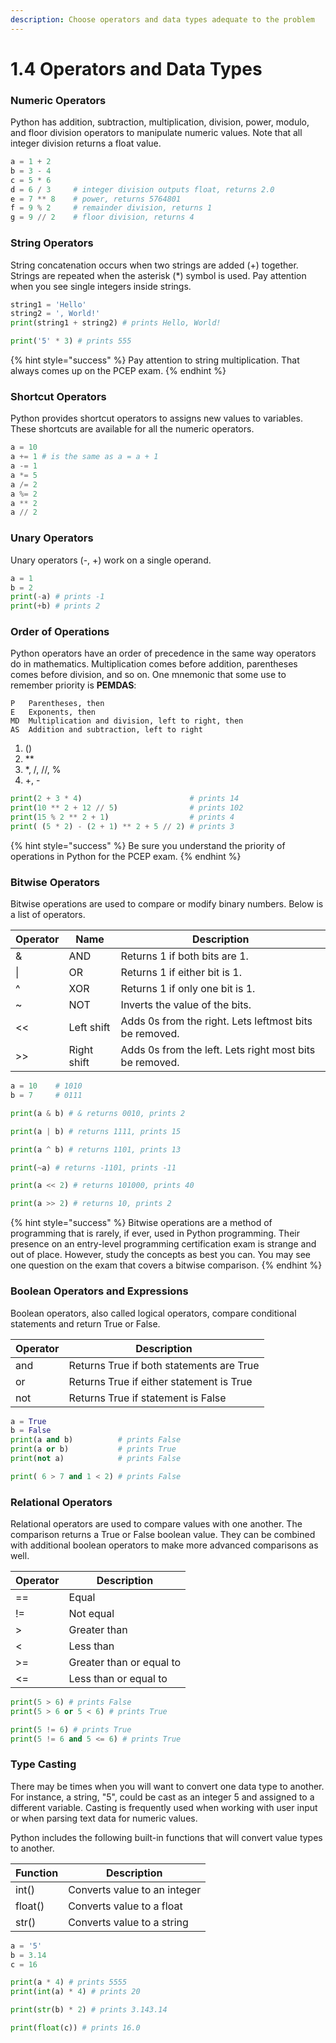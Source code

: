 ```yaml
---
description: Choose operators and data types adequate to the problem
---
```


# 1.4 Operators and Data Types

### Numeric Operators

Python has addition, subtraction, multiplication, division, power, modulo, and floor division operators to manipulate numeric values. Note that all integer division returns a float value.

```python
a = 1 + 2
b = 3 - 4
c = 5 * 6
d = 6 / 3     # integer division outputs float, returns 2.0
e = 7 ** 8    # power, returns 5764801
f = 9 % 2     # remainder division, returns 1
g = 9 // 2    # floor division, returns 4
```

### String Operators

String concatenation occurs when two strings are added (+) together. Strings are repeated when the asterisk (\*) symbol is used. Pay attention when you see single integers inside strings.

```python
string1 = 'Hello'
string2 = ', World!'
print(string1 + string2) # prints Hello, World!

print('5' * 3) # prints 555
```

{% hint style="success" %}
Pay attention to string multiplication. That always comes up on the PCEP exam.
{% endhint %}

### Shortcut Operators

Python provides shortcut operators to assigns new values to variables. These shortcuts are available for all the numeric operators.

```python
a = 10
a += 1 # is the same as a = a + 1
a -= 1
a *= 5
a /= 2
a %= 2
a ** 2
a // 2
```

### Unary Operators

Unary operators (-, +) work on a single operand.

```python
a = 1
b = 2
print(-a) # prints -1
print(+b) # prints 2
```

### Order of Operations

Python operators have an order of precedence in the same way operators do in mathematics. Multiplication comes before addition, parentheses comes before division, and so on. One mnemonic that some use to remember priority is **PEMDAS**:

```
P   Parentheses, then
E   Exponents, then
MD  Multiplication and division, left to right, then
AS  Addition and subtraction, left to right
```

1. ()
2. \*\*
3. \*, /, //, %
4. \+, -

```python
print(2 + 3 * 4)                        # prints 14
print(10 ** 2 + 12 // 5)                # prints 102
print(15 % 2 ** 2 + 1)                  # prints 4
print( (5 * 2) - (2 + 1) ** 2 + 5 // 2) # prints 3
```

{% hint style="success" %}
Be sure you understand the priority of operations in Python for the PCEP exam.
{% endhint %}

### Bitwise Operators

Bitwise operations are used to compare or modify binary numbers. Below is a list of operators.

| Operator | Name        | Description                                             |
| -------- | ----------- | ------------------------------------------------------- |
| &        | AND         | Returns 1 if both bits are 1.                           |
| \|       | OR          | Returns 1 if either bit is 1.                           |
| ^        | XOR         | Returns 1 if only one bit is 1.                         |
| \~       | NOT         | Inverts the value of the bits.                          |
| <<       | Left shift  | Adds 0s from the right. Lets leftmost bits be removed.  |
| >>       | Right shift | Adds 0s from the left. Lets right most bits be removed. |

```python
a = 10    # 1010
b = 7     # 0111

print(a & b) # & returns 0010, prints 2

print(a | b) # returns 1111, prints 15

print(a ^ b) # returns 1101, prints 13

print(~a) # returns -1101, prints -11

print(a << 2) # returns 101000, prints 40

print(a >> 2) # returns 10, prints 2
```

{% hint style="success" %}
Bitwise operations are a method of programming that is rarely, if ever, used in Python programming. Their presence on an entry-level programming certification exam is strange and out of place. However, study the concepts as best you can. You may see one question on the exam that covers a bitwise comparison.
{% endhint %}

### Boolean Operators and Expressions

Boolean operators, also called logical operators, compare conditional statements and return True or False.

| Operator | Description                              |
| -------- | ---------------------------------------- |
| and      | Returns True if both statements are True |
| or       | Returns True if either statement is True |
| not      | Returns True if statement is False       |

```python
a = True
b = False
print(a and b)          # prints False
print(a or b)           # prints True
print(not a)            # prints False

print( 6 > 7 and 1 < 2) # prints False
```

### Relational Operators

Relational operators are used to compare values with one another. The comparison returns a True or False boolean value. They can be combined with additional boolean operators to make more advanced comparisons as well.

| Operator | Description              |
| -------- | ------------------------ |
| ==       | Equal                    |
| !=       | Not equal                |
| >        | Greater than             |
| <        | Less than                |
| >=       | Greater than or equal to |
| <=       | Less than or equal to    |

```python
print(5 > 6) # prints False
print(5 > 6 or 5 < 6) # prints True

print(5 != 6) # prints True
print(5 != 6 and 5 <= 6) # prints True
```

### Type Casting

There may be times when you will want to convert one data type to another. For instance, a string, "5", could be cast as an integer 5 and assigned to a different variable. Casting is frequently used when working with user input or when parsing text data for numeric values.

Python includes the following built-in functions that will convert value types to another.

| Function | Description                  |
| -------- | ---------------------------- |
| int()    | Converts value to an integer |
| float()  | Converts value to a float    |
| str()    | Converts value to a string   |

```python
a = '5'
b = 3.14
c = 16

print(a * 4) # prints 5555
print(int(a) * 4) # prints 20

print(str(b) * 2) # prints 3.143.14

print(float(c)) # prints 16.0
```
